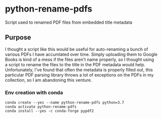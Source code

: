 # python-rename-pdfs
Script used to renamed PDF files from embedded title metadata

## Purpose
I thought a script like this would be useful for auto-renaming a bunch of various PDFs I have accumlated over time.  Simply uploading them to Google Books is kind of a mess if the files aren't name properly, so I thought using a script to rename the files to the title in the PDF metadata would help.  Unfortunately, I've found that often the metadata is properly filled out, this particular PDF parsing library throws a lot of exceptions on the PDFs in my collection, so I am abandoning this venture.


### Env creation with conda
```
conda create --yes --name python-rename-pdfs python=3.7
conda activate python-rename-pdfs
conda install --yes -c conda-forge pypdf2
```
